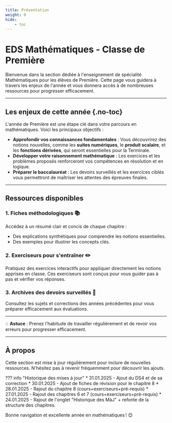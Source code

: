 ```yaml
---
title: Présentation
weight: 0
hide: 
    - toc
---
```


# EDS Mathématiques - Classe de Première

Bienvenue dans la section dédiée à l'enseignement de spécialité Mathématiques pour les élèves de Première. Cette page vous guidera à travers les enjeux de l'année et vous donnera accès à de nombreuses ressources pour progresser efficacement.

---

## Les enjeux de cette année {.no-toc}

L'année de Première est une étape clé dans votre parcours en mathématiques. Voici les principaux objectifs :

- **Approfondir vos connaissances fondamentales** : Vous découvrirez des notions nouvelles, comme les **suites numériques**, le **produit scalaire**, et les **fonctions dérivées**, qui seront essentielles pour la Terminale.
- **Développer votre raisonnement mathématique** : Les exercices et les problèmes proposés renforceront vos compétences en résolution et en logique.
- **Préparer le baccalauréat** : Les devoirs surveillés et les exercices ciblés vous permettront de maîtriser les attentes des épreuves finales.

---

## Ressources disponibles

### 1. **Fiches méthodologiques 📚**
Accédez à un résumé clair et concis de chaque chapitre :

* Des explications synthétiques pour comprendre les notions essentielles.
* Des exemples pour illustrer les concepts clés.

### 2. **Exerciseurs pour s'entraîner ✏️**
Pratiquez des exercices interactifs pour appliquer directement les notions apprises en classe. Ces exerciseurs sont conçus pour vous guider pas à pas et vérifier vos réponses.

### 3. **Archives des devoirs surveillés 📄**
Consultez les sujets et corrections des années précédentes pour vous préparer efficacement aux évaluations.

---

💡 **Astuce** : Prenez l'habitude de travailler régulièrement et de revoir vos erreurs pour progresser efficacement.

---

## À propos
Cette section est mise à jour régulièrement pour inclure de nouvelles ressources. N'hésitez pas à revenir fréquemment pour découvrir les ajouts.

??? info "Historique des mises à jour"
    * 31.01.2025 - Ajout du DS4 et de sa correction
    * 30.01.2025 - Ajout de fiches de révision pour le chapitre 8
    * 28.01.2025 - Rajout du chapitre 8 (cours+exerciseurs+pré-requis)
    * 27.01.2025 - Rajout des chapitres 6 et 7 (cours+exerciseurs+pré-requis)
    * 24.01.2025 - Rajout de l'onglet "Historique des MàJ" + refonte de la structure des chapitres.



Bonne navigation et excellente année en mathématiques ! 😊